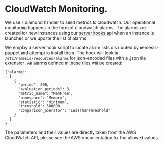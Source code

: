 # CloudWatch Monitoring.
We use a diamond handler to send metrics to cloudwatch. Our operational monitoring happens in the form of cloudwatch alarms. The alarms are created for new instances using our [server hooks api](server_hooks.md) when an instance is launched or we update the list of alarms.

We employ a server hook script to locate alarm lists distributed by nemesis-puppet and attempt to install them. The hook will look in ```/etc/nemesis/resources/alarms``` for json-encoded files with a .json file extension. All alarms defined in these files will be created:

	{"alarms":
	  [
	    {
	      "period": 300,
	      "evaluation_periods": 3,
	      "metric_name": "MemFree",
	      "namespace": "Memory",
	      "statistic": "Minimum",
	      "threshold": 500000,
	      "comparison_operator": "LessThanThreshold"
	    }
	  }
	}

The parameters and their values are directly taken from the AWS CloudWatch API, please see the AWS documentation for the allowed values.

